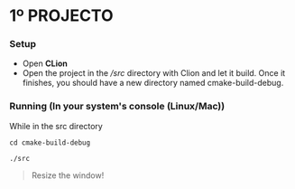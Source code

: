 # 1º PROJECTO

### Setup
- Open **CLion** 
- Open the project in the */src* directory with Clion and let it build. Once it finishes, you should have a new directory named cmake-build-debug.

### Running (In your system's console (Linux/Mac))
While in the src directory
```
cd cmake-build-debug
```
```
./src
```
> Resize the window!
